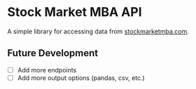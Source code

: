 # Stock Market MBA API

A simple library for accessing data from [stockmarketmba.com](https://stockmarketmba.com).


## Future Development

- [ ] Add more endpoints
- [ ] Add more output options (pandas, csv, etc.)